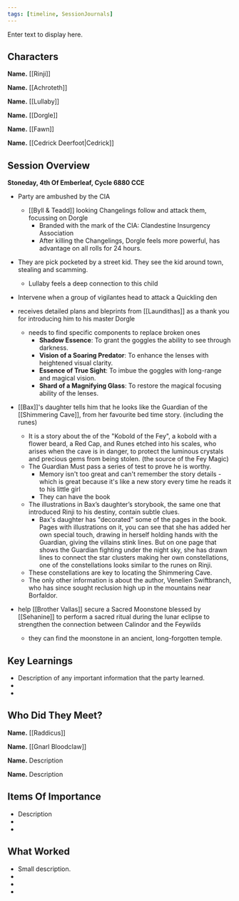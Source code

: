```yaml
---
tags: [timeline, SessionJournals]
---
```

<div
  class='ob-timelines'
  data-date='144-43-49-00'
  data-title='dd-mm-yyy desc'
  data-class='orange'
  data-img = '\z_Assets\ImagePlaceholder.png'
  data-type='range'
  data-end="2000-10-20-00">
  Enter text to display here.
</div>

## Characters 
 
**Name.** [[Rinji]]
 
**Name.** [[Achroteth]] 
 
**Name.** [[Lullaby]] 
 
**Name.** [[Dorgle]]

**Name.** [[Fawn]]

**Name.** [[Cedrick Deerfoot|Cedrick]]

 
## Session Overview 
 
**Stoneday, 4th Of Emberleaf, Cycle 6880 CCE**


- Party are ambushed by the CIA
	- [[Byll & Teadd]] looking Changelings follow and attack them, focussing on Dorgle
		- Branded with the mark of the CIA: Clandestine Insurgency Association
		- After killing the Changelings, Dorgle feels more powerful, has advantage on all rolls for 24 hours.


- They are pick pocketed by a street kid. They see the kid around town, stealing and scamming.
	- Lullaby feels a deep connection to this child


- Intervene when a group of vigilantes head to attack a Quickling den


- receives detailed plans and bleprints from [[Laundithas]] as a thank you for introducing him to his master Dorgle
	- needs to find specific components to replace broken ones
		- **Shadow Essence**: To grant the goggles the ability to see through darkness.
		- **Vision of a Soaring Predator**: To enhance the lenses with heightened visual clarity.
		- **Essence of True Sight**: To imbue the goggles with long-range and magical vision.
		- **Shard of a Magnifying Glass**: To restore the magical focusing ability of the lenses.

- [[Bax]]'s daughter tells him that he looks like the Guardian of the [[Shimmering Cave]], from her favourite bed time story. (including the runes)
	- It is a story about the of the "Kobold of the Fey",  a kobold with a flower beard, a Red Cap, and  Runes etched into his scales, who arises when the cave is in danger, to protect the luminous crystals and precious gems from being stolen. (the source of the Fey Magic)
	- The Guardian Must pass a series of test to prove he is worthy.
		- Memory isn't too great and can't remember the story details - which is great because it's like a new story every time he reads it to his little girl
		- They can have the book
	- The illustrations in Bax’s daughter’s storybook, the same one that introduced Rinji to his destiny, contain subtle clues.
		- Bax's daughter has "decorated" some of the pages in the book. Pages with illustrations on it, you can see that she has added her own special touch, drawing in herself holding hands with the Guardian, giving the villains stink lines. But on one page that shows the Guardian fighting under the night sky, she has drawn lines to connect the star clusters making her own constellations, one of the constellations  looks similar to the runes on Rinji.
	- These constellations are key to locating the Shimmering Cave.
	- The only other information is about the author, Venelien Swiftbranch, who has since sought reclusion high up in the mountains near Borfaldor.


- help [[Brother Vallas]] secure a Sacred Moonstone blessed by [[Sehanine]] to perform a sacred ritual during the lunar eclipse to strengthen the connection between Calindor and the Feywilds
	- they can find the moonstone in an ancient, long-forgotten temple.



## Key Learnings

- Description of any important information that the party learned.
- 
- 
 
## Who Did They Meet?
 
**Name.** [[Raddicus]]
 
**Name.** [[Gnarl Bloodclaw]]
 
**Name.** Description 
 
**Name.** Description 
 
## Items Of Importance
 
- Description
- 
- 

## What Worked 
 
- Small description.
- 
- 
- 
